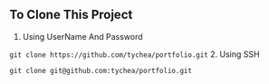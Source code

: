 
## To Clone This Project 
1. Using UserName And Password

``` git clone https://github.com/tychea/portfolio.git ```
2. Using SSH 

 ``` git clone git@github.com:tychea/portfolio.git ```
 
